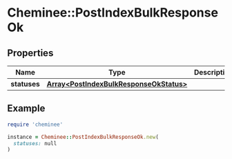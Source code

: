 # Cheminee::PostIndexBulkResponseOk

## Properties

| Name | Type | Description | Notes |
| ---- | ---- | ----------- | ----- |
| **statuses** | [**Array&lt;PostIndexBulkResponseOkStatus&gt;**](PostIndexBulkResponseOkStatus.md) |  |  |

## Example

```ruby
require 'cheminee'

instance = Cheminee::PostIndexBulkResponseOk.new(
  statuses: null
)
```

